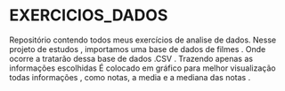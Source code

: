 # EXERCICIOS_DADOS
Repositório contendo todos meus exercícios de analise de dados.
Nesse projeto de estudos , importamos uma base de dados de filmes .
Onde ocorre a tratarão dessa base de dados .CSV . Trazendo apenas as informações escolhidas
É colocado em gráfico para melhor visualização todas informações , como notas, a media e a mediana das notas .
